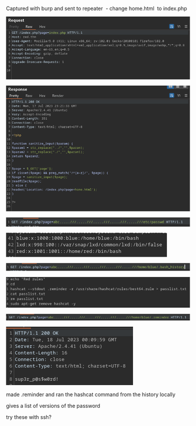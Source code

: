 Captured with burp and sent to repeater  - change home.html  to index.php

![](InfoSec/Boxes/TryHackMe/Red%20(Done)/burp1.png)

![](InfoSec/Boxes/TryHackMe/Red%20(Done)/burp2.png)

![](InfoSec/Boxes/TryHackMe/Red%20(Done)/burp3.png)

![](InfoSec/Boxes/TryHackMe/Red%20(Done)/burp4.png)  

![](InfoSec/Boxes/TryHackMe/Red%20(Done)/burp5.png)

![](InfoSec/Boxes/TryHackMe/Red%20(Done)/burp6.png)

![](InfoSec/Boxes/TryHackMe/Red%20(Done)/burp7.png)

![](burp8.png)

made .reminder and ran the hashcat command from the history locally

gives a list of versions of the password

try these with ssh?
